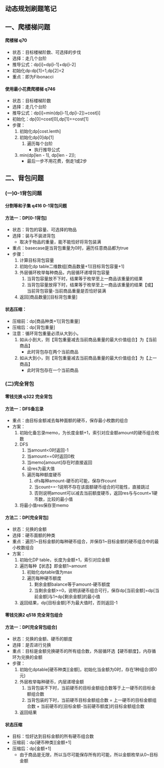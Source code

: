 ## 动态规划刷题笔记
## 一、爬楼梯问题
#### 爬楼梯 q70
 - 状态：目标楼梯阶数、可选择的步伐
 - 选择：走几个台阶
 - 推导公式：dp[i]=dp[i-1]+dp[i-2]
 - 初始化dp:dp[1]=1,dp[2]=2
 - 重点：即为Fibonacci

#### 使用最小花费爬楼梯 q746
 - 状态：目标楼梯阶数
 - 选择：走几个台阶
 - 推导公式：dp[i]=min(dp[i-1],dp[i-2])+cost[i]
 - 初始化：dp[0]=cost[0],dp[1]==cost[1]
 - 步骤：
    1. 初始化dp[cost.lenth]
    2. 初始化dp[0]dp[1]
        1. 遍历每个台阶
            - 执行推导公式
    3. min(dp[len - 1], dp[len - 2]);
        - 最后一步不用花费，倒走1或2步

## 二、背包问题
### (一)0-1背包问题
#### 分割等和子集 q416 0-1背包问题
#### 方法一：DP[0-1背包]
 - 状态：背包的容量、可选择的物品
 - 选择：装与不装进背包
    - 取决于物品的重量，能不能恰好将背包装满
 - 重点：basecase是当背包重量为0时，遍历任意商品都为true
 - 步骤：
    1. 计算目标背包容量
    2. 初始化dp table二维数组[商品数量+1][目标背包容量+1]
    3. 外层循环枚举每种商品，内层循环递增背包容量
        1. 当背包容量放不下时，结果等于枚举至上一商品该重量的结果
        2. 当背包容量放得下时，结果等于枚举至上一商品该重量的结果【或】当前背包容量-当前商品重量是否恰好装满
    4. 返回[商品数量][目标背包重量]

#### 状态压缩：
 - 压缩前：dp[商品种类+1][背包重量]
 - 压缩后：dp[背包重量]
 - 注意：循环背包重量必须从大到小。
    1. 如从小到大，则【背包重量减去当前商品重量的最大价值组合】为【当前商品】
        - 此时背包存在两个当前商品
    2. 如从大到小，则【背包重量减去当前商品重量的最大价值组合】为【上一商品】
        - 此时背包存在一个当前商品

### (二)完全背包
#### 零钱兑换 q322 完全背包
#### 方法一：DFS备忘录
 - 重点：由目标金额减去每种面额的硬币，保存最小枚数的组合
 - 方案：
    1. 初始化备忘录memo，为长度金额+1，索引对应金额amount的硬币组合枚数
    2. DFS
        1. 当amount<0时返回-1
        2. 当amount==0时返回0枚
        3. 当memo[amount]存在时直接返回
        4. 设res为最大值
        5. 遍历每种额度硬币
            1. dfs每种amount-硬币的可能，保存作count
            2. 当count==-1说明不存在该面额硬币组合的可能性，直接跳过
            3. 否则说明amount可以减去当前额度硬币，返回res与与count+1硬币数，比较的最小值
    3. 将最小值res保存至memo

#### 方法二：DP[完全背包]
 - 状态：兑换的金额
 - 选择：硬币面额的种类
 - 重点：遍历1~目标金额的每种硬币组合，并保存1~目标金额的硬币组合中的最小枚数组合
 - 方案：
    1. 初始化DP table，长度为金额+1，索引对应金额
    2. 遍历每种【状态】即金额1~amount
        1. 初始化dptable值为max
        2. 遍历每种硬币额度
            1. 剩余金额balance等于amount-硬币额度
            2. 当剩余金额>=0，说明该硬币组合可行，保存dp[当前金额]=dp[当前金额]与1+dp[剩余金额]的最小值
    3. 返回结果，dp[目标金额]不为最大值时，否则返回-1

#### 零钱兑换2 q518 完全背包组合
#### 方法一：DP[完全背包组合]
 - 状态：兑换的金额、硬币的额度
 - 选择：是否进行兑换
 - 重点：目标是金额兑换硬币的所有组合数，外层循环选【硬币额度】，内存循环为兑换的金额
 - 步骤：
    1. 初始化dptable[硬币种类][金额]，初始化当金额为0时，存在1种组合(即0元)
    2. 外层枚举每种硬币，内层递增金额
        1. 当背包装不下时，当前硬币的目标金额组合数等于上一硬币的目标金额组合数
        2. 当背包装的下时，当前硬币目标金额组合数 = 上一硬币的目标金额组合数 + 当前硬币的[目标金额-当前硬币额度]的目标金额组合数
    3. 返回结果

#### 状态压缩
 - 目标：恰好达到目标金额的所有硬币组合数
 - 压缩前：dp[硬币种类][金额+1]
 - 压缩后：dp[金额+1]
    - 由于商品是无限，所以当尽可能保存所有的可能，所以金额枚举从0~目标金额

